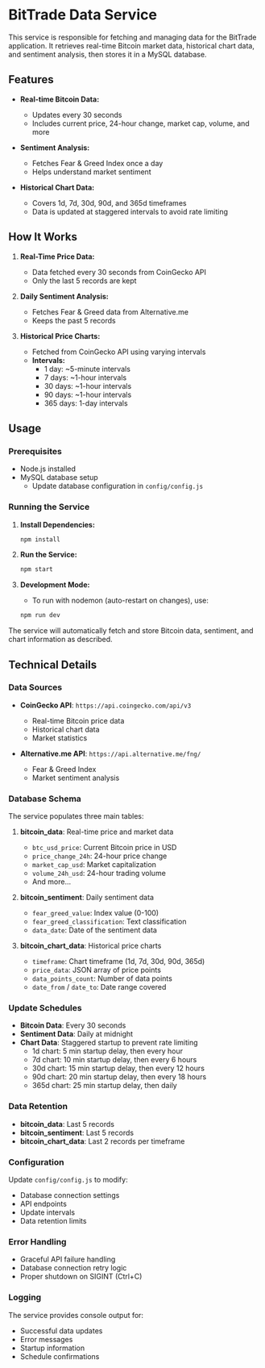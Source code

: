 # BitTrade Data Service

This service is responsible for fetching and managing data for the BitTrade application. It retrieves real-time Bitcoin market data, historical chart data, and sentiment analysis, then stores it in a MySQL database.

## Features

- **Real-time Bitcoin Data:**
  - Updates every 30 seconds
  - Includes current price, 24-hour change, market cap, volume, and more

- **Sentiment Analysis:**
  - Fetches Fear & Greed Index once a day
  - Helps understand market sentiment

- **Historical Chart Data:**
  - Covers 1d, 7d, 30d, 90d, and 365d timeframes
  - Data is updated at staggered intervals to avoid rate limiting

## How It Works

1. **Real-Time Price Data:**
   - Data fetched every 30 seconds from CoinGecko API
   - Only the last 5 records are kept

2. **Daily Sentiment Analysis:**
   - Fetches Fear & Greed data from Alternative.me
   - Keeps the past 5 records

3. **Historical Price Charts:**
   - Fetched from CoinGecko API using varying intervals
   - **Intervals:**
     - 1 day: ~5-minute intervals
     - 7 days: ~1-hour intervals
     - 30 days: ~1-hour intervals
     - 90 days: ~1-hour intervals
     - 365 days: 1-day intervals

## Usage

### Prerequisites

- Node.js installed
- MySQL database setup
  - Update database configuration in `config/config.js`

### Running the Service

1. **Install Dependencies:**
   ```bash
   npm install
   ```

2. **Run the Service:**
   ```bash
   npm start
   ```

3. **Development Mode:**
   - To run with nodemon (auto-restart on changes), use:
   ```bash
   npm run dev
   ```

The service will automatically fetch and store Bitcoin data, sentiment, and chart information as described.

## Technical Details

### Data Sources

- **CoinGecko API**: `https://api.coingecko.com/api/v3`
  - Real-time Bitcoin price data
  - Historical chart data
  - Market statistics

- **Alternative.me API**: `https://api.alternative.me/fng/`
  - Fear & Greed Index
  - Market sentiment analysis

### Database Schema

The service populates three main tables:

1. **bitcoin_data**: Real-time price and market data
   - `btc_usd_price`: Current Bitcoin price in USD
   - `price_change_24h`: 24-hour price change
   - `market_cap_usd`: Market capitalization
   - `volume_24h_usd`: 24-hour trading volume
   - And more...

2. **bitcoin_sentiment**: Daily sentiment data
   - `fear_greed_value`: Index value (0-100)
   - `fear_greed_classification`: Text classification
   - `data_date`: Date of the sentiment data

3. **bitcoin_chart_data**: Historical price charts
   - `timeframe`: Chart timeframe (1d, 7d, 30d, 90d, 365d)
   - `price_data`: JSON array of price points
   - `data_points_count`: Number of data points
   - `date_from` / `date_to`: Date range covered

### Update Schedules

- **Bitcoin Data**: Every 30 seconds
- **Sentiment Data**: Daily at midnight
- **Chart Data**: Staggered startup to prevent rate limiting
  - 1d chart: 5 min startup delay, then every hour
  - 7d chart: 10 min startup delay, then every 6 hours
  - 30d chart: 15 min startup delay, then every 12 hours
  - 90d chart: 20 min startup delay, then every 18 hours
  - 365d chart: 25 min startup delay, then daily

### Data Retention

- **bitcoin_data**: Last 5 records
- **bitcoin_sentiment**: Last 5 records
- **bitcoin_chart_data**: Last 2 records per timeframe

### Configuration

Update `config/config.js` to modify:
- Database connection settings
- API endpoints
- Update intervals
- Data retention limits

### Error Handling

- Graceful API failure handling
- Database connection retry logic
- Proper shutdown on SIGINT (Ctrl+C)

### Logging

The service provides console output for:
- Successful data updates
- Error messages
- Startup information
- Schedule confirmations
